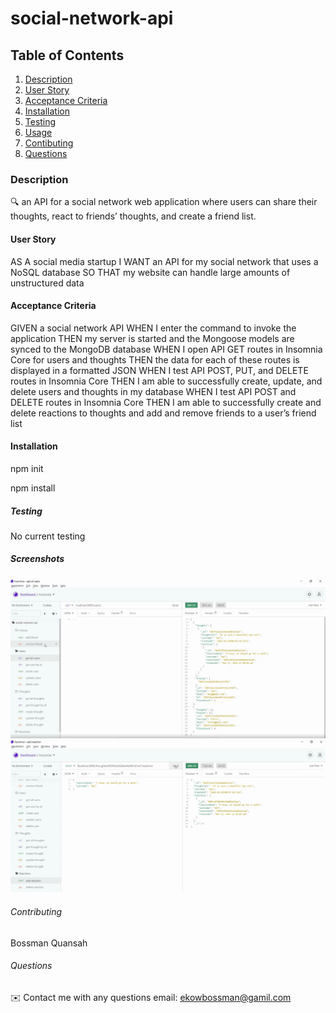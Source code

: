 # social-network-api
## Table of Contents

1. [Description](#description)
2. [User Story](#user-story)
3. [Acceptance Criteria](#acceptance-criteria)
4. [Installation](#installation)
5. [Testing](#testing)
6. [Usage](#usage)
7. [Contibuting](#contibuting)
8. [Questions](#questions)

### Description
🔍 an API for a social network web application where users can share their thoughts, react to friends’ thoughts, and create a friend list.

#### User Story
AS A social media startup
I WANT an API for my social network that uses a NoSQL database
SO THAT my website can handle large amounts of unstructured data
#### Acceptance Criteria
GIVEN a social network API
WHEN I enter the command to invoke the application
THEN my server is started and the Mongoose models are synced to the MongoDB database
WHEN I open API GET routes in Insomnia Core for users and thoughts
THEN the data for each of these routes is displayed in a formatted JSON
WHEN I test API POST, PUT, and DELETE routes in Insomnia Core
THEN I am able to successfully create, update, and delete users and thoughts in my database
WHEN I test API POST and DELETE routes in Insomnia Core
THEN I am able to successfully create and delete reactions to thoughts and add and remove friends to a user’s friend list

#### Installation
npm init

npm install

##### Testing 
No current testing
##### Screenshots 
![alt text](./assets/ScoailAPI.jpg)
![alt text](./assets/SocialApi2.jpg)


###### Contributing
Bossman Quansah

###### Questions 

✉️ Contact me with any questions 
email: ekowbossman@gamil.com